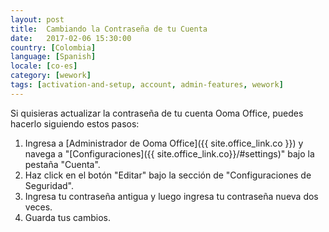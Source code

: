 ```yaml
---
layout: post
title:  Cambiando la Contraseña de tu Cuenta
date:   2017-02-06 15:30:00
country: [Colombia]
language: [Spanish]
locale: [co-es]
category: [wework]
tags: [activation-and-setup, account, admin-features, wework]
---
```


Si quisieras actualizar la contraseña de tu cuenta Ooma Office, puedes hacerlo siguiendo estos pasos:

1. Ingresa a [Administrador de Ooma Office]({{ site.office_link.co }}) y navega a "[Configuraciones]({{ site.office_link.co}}/#settings)" bajo la pestaña "Cuenta".
2. Haz click en el botón "Editar" bajo la sección de "Configuraciones de Seguridad".
3. Ingresa tu contraseña antigua y luego ingresa tu contraseña nueva dos veces.
4. Guarda tus cambios.

